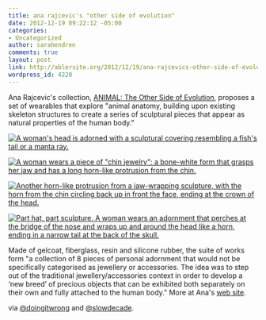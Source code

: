 ```yaml
---
title: ana rajcevic's "other side of evolution"
date: 2012-12-19 09:22:12 -05:00
categories:
- Uncategorized
author: sarahendren
comments: true
layout: post
link: http://ablersite.org/2012/12/19/ana-rajcevics-other-side-of-evolution/
wordpress_id: 4220
---
```


Ana Rajcevic's collection, [ANIMAL: The Other Side of Evolution](http://www.anarajcevic.com/animal/studio/), proposes a set of wearables that explore "animal anatomy, building upon existing skeleton structures to create a series of sculptural pieces that appear as natural properties of the human body."

[![A woman's head is adorned with a sculptural covering resembling a fish's tail or a manta ray.](http://ablersite.files.wordpress.com/2012/12/31_ana-rajcevic-animal-01a.jpg)](http://ablersite.org/2012/12/19/ana-rajcevics-other-side-of-evolution/31_ana-rajcevic-animal-01a/#main)

[![A woman wears a piece of "chin jewelry": a bone-white form that grasps her jaw and has a long horn-like protrusion from the chin.](http://ablersite.files.wordpress.com/2012/12/31_ana-rajcevic-animal-02.jpg)](http://ablersite.org/2012/12/19/ana-rajcevics-other-side-of-evolution/31_ana-rajcevic-animal-02/#main)

[![Another horn-like protrusion from a jaw-wrapping sculpture, with the horn from the chin circling back up in front the face, ending at the crown of the head.](http://ablersite.files.wordpress.com/2012/12/31_ana-rajcevic-animal-03.jpg)](http://ablersite.org/2012/12/19/ana-rajcevics-other-side-of-evolution/31_ana-rajcevic-animal-03/#main)

[![Part hat, part sculpture. A woman wears an adornment that perches at the bridge of the nose and wraps up and around the head like a horn, ending in a narrow tail at the back of the skull.](http://ablersite.files.wordpress.com/2012/12/31_ana-rajcevic-animal-06.jpg)](http://ablersite.org/2012/12/19/ana-rajcevics-other-side-of-evolution/31_ana-rajcevic-animal-06/#main)

Made of gelcoat, fiberglass, resin and silicone rubber, the suite of works form "a collection of 8 pieces of personal adornment that would not be specifically categorised as jewellery or accessories. The idea was to step out of the traditional jewellery/accessories context in order to develop a ‘new breed’ of precious objects that can be exhibited both separately on their own and fully attached to the human body." More at Ana's [web site](http://www.anarajcevic.com/animal/studio/).

via [@doingitwrong](https://twitter.com/doingitwrong) and [@slowdecade](https://twitter.com/slowdecade).
